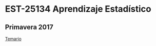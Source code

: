 # EST-25134 Aprendizaje Estadístico

## Primavera 2017

<a href="https://github.com/jcmartinezovando/est25134_2017a/blob/master/EST25134_AprendizajeEstadistico_Descripcion.pdf">Temario</a>
